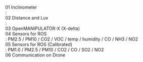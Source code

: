 01 Inclinometer  
 :  
02 Distance and Lux  
 :  
03 OpenMANIPULATOR-X (X-delta)  
04 Sensors for ROS  
 : PM2.5 / PM10 / CO2 / VOC / temp / humidity / CO / NH3 / NO2  
05 Sensors for ROS (Calibrated)  
 : PM1.0 / PM2.5 / PM10 / CO2 / CO / SO2 / NO2  
06 Communication on Drone  
